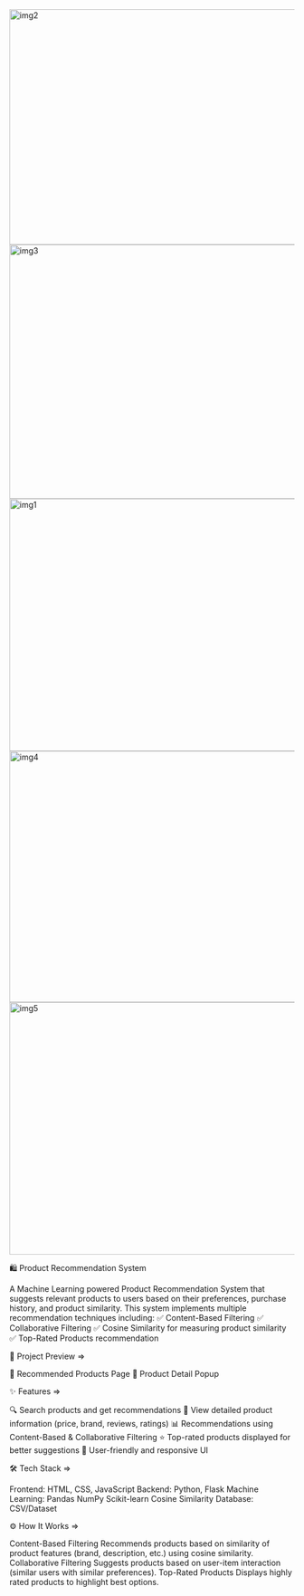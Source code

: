 <img width="926" height="416" alt="img2" src="https://github.com/user-attachments/assets/7c505986-4c72-4f35-a30f-40e4999f9809" />
<img width="934" height="449" alt="img3" src="https://github.com/user-attachments/assets/39e48737-aa17-4733-983d-faf8af925f8a" />
<img width="953" height="446" alt="img1" src="https://github.com/user-attachments/assets/82c7f2ab-b93f-48dc-be9c-61cc022331cc" />
<img width="938" height="444" alt="img4" src="https://github.com/user-attachments/assets/ede55dff-e972-4042-a139-94fd2277ea72" />
<img width="949" height="446" alt="img5" src="https://github.com/user-attachments/assets/9ec66a60-fba4-4e6c-8fe9-08fbb39681d2" />


🛍️ Product Recommendation System

A Machine Learning powered Product Recommendation System that suggests relevant products to users based on their preferences, purchase history, and product similarity.
This system implements multiple recommendation techniques including:
✅ Content-Based Filtering
✅ Collaborative Filtering
✅ Cosine Similarity for measuring product similarity
✅ Top-Rated Products recommendation

📸 Project Preview =>

🔹 Recommended Products Page
🔹 Product Detail Popup

✨ Features => 

🔍 Search products and get recommendations
🛒 View detailed product information (price, brand, reviews, ratings)
📊 Recommendations using Content-Based & Collaborative Filtering
⭐ Top-rated products displayed for better suggestions
📱 User-friendly and responsive UI

🛠️ Tech Stack =>

Frontend: HTML, CSS, JavaScript
Backend: Python, Flask
Machine Learning:
Pandas
NumPy
Scikit-learn
Cosine Similarity
Database: CSV/Dataset


⚙️ How It Works =>

Content-Based Filtering
Recommends products based on similarity of product features (brand, description, etc.) using cosine similarity.
Collaborative Filtering
Suggests products based on user-item interaction (similar users with similar preferences).
Top-Rated Products
Displays highly rated products to highlight best options.
